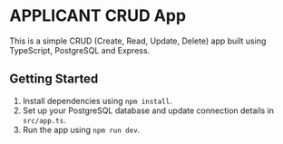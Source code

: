 # APPLICANT CRUD App

This is a simple CRUD (Create, Read, Update, Delete) app built using TypeScript, PostgreSQL and Express.

## Getting Started

1. Install dependencies using `npm install`.
2. Set up your PostgreSQL database and update connection details in `src/app.ts`.
3. Run the app using `npm run dev`.
